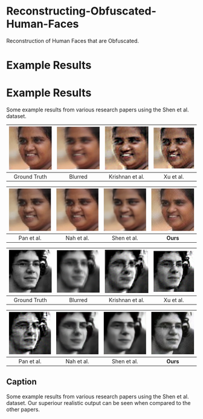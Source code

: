 # Reconstructing-Obfuscated-Human-Faces
Reconstruction of Human Faces that are Obfuscated.
# Example Results


# Example Results

Some example results from various research papers using the Shen et al. dataset.

| ![Ground Truth](our_images/im4174_ker08_blur_k13.png_original.jpg) | ![Blurred](our_images/im4174_ker08_blur_k13.png) | ![Krishnan et al.](other_paper_images/krishnan1.png) | ![Xu et al.](other_paper_images/xu1.png) |
|:------------------------------------------------------------------:|:-------------------------------------------------:|:-------------------------------------------------:|:-------------------------------------:|
| Ground Truth | Blurred | Krishnan et al. | Xu et al. |

| ![Pan et al.](other_paper_images/pan1.png) | ![Nah et al.](other_paper_images/nah1.png) | ![Shen et al.](other_paper_images/shen1.png) | **![Ours](our_images/im4174_ker08_blur_k13.png_output.jpg)** |
|:------------------------------:|:------------------------------:|:------------------------------:|:-------------------------------------------:|
| Pan et al. | Nah et al. | Shen et al. | **Ours** |

| ![Ground Truth](our_images/im4218_ker01_blur_k15.png_original.jpg) | ![Blurred](our_images/im4218_ker01_blur_k15.png) | ![Krishnan et al.](other_paper_images/krishnan2.png) | ![Xu et al.](other_paper_images/xu2.png) |
|:------------------------------------------------------------------:|:-------------------------------------------------:|:-------------------------------------------------:|:-------------------------------------:|
| Ground Truth | Blurred | Krishnan et al. | Xu et al. |

| ![Pan et al.](other_paper_images/pan2.png) | ![Nah et al.](other_paper_images/nah2.png) | ![Shen et al.](other_paper_images/shen2.png) | **![Ours](our_images/im4218_ker01_blur_k15.png_output.jpg)** |
|:------------------------------:|:------------------------------:|:------------------------------:|:-------------------------------------------:|
| Pan et al. | Nah et al. | Shen et al. | **Ours** |

## Caption
Some example results from various research papers using the Shen et al.  dataset. Our superiour realistic output can be seen when compared to the other papers.

